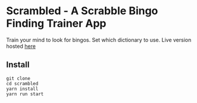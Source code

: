 # Scrambled - A Scrabble Bingo Finding Trainer App

Train your mind to look for bingos. Set which dictionary to use. Live version hosted [here](https://craneppeakare.github.io/scrambled/)

## Install

```
git clone
cd scrambled
yarn install
yarn run start
```
